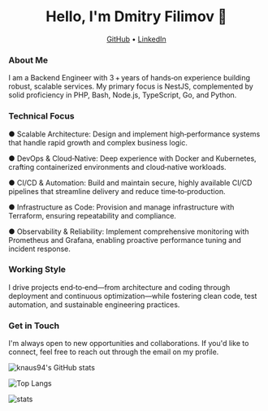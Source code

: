 <h1 align="center">Hello, I'm Dmitry Filimov 👋</h1>

<p align="center">
  <a href="https://github.com/knaus94">GitHub</a> •
  <a href="https://linkedin.com/in/dmitry-filimov-a46835324">LinkedIn</a>
</p>

### About Me

I am a Backend Engineer with 3 + years of hands‑on experience building robust, scalable services. My primary focus is NestJS, complemented by solid proficiency in PHP, Bash, Node.js, TypeScript, Go, and Python.

### Technical Focus

● Scalable Architecture: Design and implement high‑performance systems that handle rapid growth and complex business logic.

● DevOps & Cloud‑Native: Deep experience with Docker and Kubernetes, crafting containerized environments and cloud‑native workloads.

● CI/CD & Automation: Build and maintain secure, highly available CI/CD pipelines that streamline delivery and reduce time‑to‑production.

● Infrastructure as Code: Provision and manage infrastructure with Terraform, ensuring repeatability and compliance.

● Observability & Reliability: Implement comprehensive monitoring with Prometheus and Grafana, enabling proactive performance tuning and incident response.

### Working Style
I drive projects end‑to‑end—from architecture and coding through deployment and continuous optimization—while fostering clean code, test automation, and sustainable engineering practices.

### Get in Touch

I'm always open to new opportunities and collaborations. If you'd like to connect, feel free to reach out through the email on my profile.

![knaus94's GitHub stats](https://github-readme-stats-wheat-gamma-88.vercel.app/api?username=knaus94&theme=dracula&show_icons=true)

![Top Langs](https://github-readme-stats-wheat-gamma-88.vercel.app/api/top-langs/?username=knaus94&exclude_repo=eflbox-admin-master&layout=compact&theme=dracula)

![stats](https://github-readme-streak-stats.herokuapp.com/?user=knaus94&theme=dracula)
